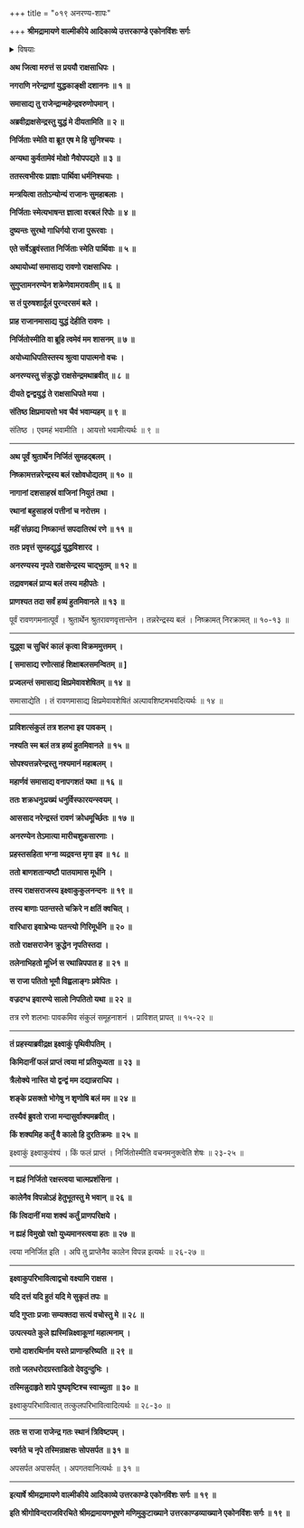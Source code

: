 +++
title = "०१९ अनरण्य-शापः"

+++
**श्रीमद्रामायणे वाल्मीकीये आदिकाव्ये उत्तरकाण्डे एकोनविंशः सर्गः**

<details><summary>विषयाः</summary>

नाना-देश-ग--राज-पराजय-पूर्वकं  
क्रमेणायोध्यां गतेन रावणेनानरण्य-नाम्न्नो राज्ञो युद्धाय समाह्वानम् ॥ १ ॥  
प्रहस्त-प्रसुख-राक्षसेन्द्र-विद्रावण-पूर्वकम्  
आत्मना सह युध्यन्तम् अनरण्यं  
निज-करतलाभिघातेन मुमूर्षुतां नीयता रावणेन  
तं प्रतीक्ष्वाक्व्-अवमानन-पूर्वकम् उपहसनम् ॥ २ ॥  
तदसहिष्णुना -ऽनरण्येन  
तं प्रति स्व-वंश्येन रामेण वध-संभव-विषयक-शापदानेन त्रि-विष्टप-गमनम् ॥ ३ ॥
</details>


**अथ जित्वा मरुत्तं स प्रययौ राक्षसाधिपः ।**

**नगराणि नरेन्द्राणां युद्धकाङ्क्षी दशाननः ॥ १ ॥**

**समासाद्य तु राजेन्द्रान्महेन्द्रवरुणोपमान् ।**

**अब्रवीद्राक्षसेन्द्रस्तु युद्धं मे दीयतामिति ॥ २ ॥**

**निर्जिताः स्मेति वा ब्रूत एष मे हि सुनिश्चयः ।**

**अन्यथा कुर्वतामेवं मोक्षो नैवोपपद्यते ॥ ३ ॥**

**ततस्त्वभीरवः प्राज्ञाः पार्थिवा धर्मनिश्चयाः ।**

**मन्त्रयित्वा ततोऽन्योन्यं राजानः सुमहाबलाः ।**

**निर्जिताः स्मेत्यभाषन्त ज्ञात्वा वरबलं रिपोः ॥ ४ ॥**

**दुष्यन्तः सुरथो गाधिर्गयो राजा पुरूरवाः ।**

**एते सर्वेऽब्रुवंस्तात निर्जिताः स्मेति पार्थिवाः ॥ ५ ॥**

**अथायोध्यां समासाद्य रावणो राक्षसाधिपः ।**

**सुगुप्तामनरण्येन शक्रेणेवामरावतीम् ॥ ६ ॥**

**स तं पुरुषशार्दूलं पुरन्दरसमं बले ।**

**प्राह राजानमासाद्य युद्धं देहीति रावणः ।**

**निर्जितोस्मीति वा ब्रूहि त्वमेवं मम शासनम् ॥ ७ ॥**

**अयोध्याधिपतिस्तस्य श्रुत्वा पापात्मनो वचः ।**

**अनरण्यस्तु संक्रुद्धो राक्षसेन्द्रमथाब्रवीत् ॥ ८ ॥**

**दीयते द्वन्द्वयुद्धं ते राक्षसाधिपते मया ।**

**संतिष्ठ क्षिप्रमायत्तो भव चैवं भवाम्यहम् ॥ ९ ॥**

संतिष्ठ । एवमहं भवामीति । आयत्तो भवामीत्यर्थः ॥ ९ ॥

****

**अथ पूर्वं श्रुतार्थेन निर्जितं सुमहद्बलम् ।**

**निष्क्रामत्तन्नरेन्द्रस्य बलं रक्षोवधोद्यतम् ॥ १० ॥**

**नागानां दशसाहस्रं वाजिनां नियुतं तथा ।**

**रथानां बहुसाहस्रं पत्तीनां च नरोत्तम ।**

**महीं संछाद्य निष्क्रान्तं सपदातिरथं रणे ॥ ११ ॥**

**ततः प्रवृत्तं सुमहद्युद्धं युद्धविशारद ।**

**अनरण्यस्य नृपते राक्षसेन्द्रस्य चाद्भुतम् ॥ १२ ॥**

**तद्रावणबलं प्राप्य बलं तस्य महीपतेः ।**

**प्राणश्यत तदा सर्वं हव्यं हुतमिवानले ॥ १३ ॥**

पूर्वं रावणगमनात्पूर्वं । श्रुतार्थेन श्रुतरावणवृत्तान्तेन । तन्नरेन्द्रस्य बलं । निष्क्रामत् निरक्रामत् ॥ १०-१३ ॥

****

**युद्ध्वा च सुचिरं कालं कृत्वा विक्रममुत्तमम् ।**

**\[ समासाद्य रणोत्साहं शिक्षाबलसमन्वितम् ॥ \]**

**प्रज्वलन्तं समासाद्य क्षिप्रमेवावशेषितम् ॥ १४ ॥**

समासाद्येति । तं रावणमासाद्य क्षिप्रमेवावशेषितं अल्पावशिष्टमभवदित्यर्थः ॥ १४ ॥

****

**प्राविशत्संकुलं तत्र शलभा इव पावकम् ।**

**नश्यति स्म बलं तत्र हव्यं हुतमिवानले ॥ १५ ॥**

**सोपश्यत्तन्नरेन्द्रस्तु नश्यमानं महाबलम् ।**

**महार्णवं समासाद्य वनापगशतं यथा ॥ १६ ॥**

**ततः शक्रधनुःप्रख्यं धनुर्विस्फारयन्स्वयम् ।**

**आससाद नरेन्द्रस्तं रावणं क्रोधमूर्च्छितः ॥ १७ ॥**

**अनरण्येन तेऽमात्या मारीचशुकसारणाः ।**

**प्रहस्तसहिता भग्ना व्यद्रवन्त मृगा इव ॥ १८ ॥**

**ततो बाणशतान्यष्टौ पातयामास मूर्धनि ।**

**तस्य राक्षसराजस्य इक्ष्वाकुकुलनन्दनः ॥ १९ ॥**

**तस्य बाणाः पतन्तस्ते चक्रिरे न क्षतिं क्वचित् ।**

**वारिधारा इवाभ्रेभ्यः पतन्त्यो गिरिमूर्धनि ॥ २० ॥**

**ततो राक्षसराजेन क्रुद्धेन नृपतिस्तदा ।**

**तलेनाभिहतो मूर्ध्नि स रथान्निपपात ह ॥ २१ ॥**

**स राजा पतितो भूमौ विह्वलाङ्गः प्रवेपितः ।**

**वज्रदग्ध इवारण्ये सालो निपतितो यथा ॥ २२ ॥**

तत्र रणे शलभाः पावकमिव संकुलं समूहनाशनं । प्राविशत् प्रापत् ॥ १५-२२ ॥

****

**तं प्रहस्याब्रवीद्रक्ष इक्ष्वाकुं पृथिवीपतिम् ।**

**किमिदानीं फलं प्राप्तं त्वया मां प्रतियुध्यता ॥ २३ ॥**

**त्रैलोक्ये नास्ति यो द्वन्द्वं मम दद्यान्नराधिप ।**

**शङ्के प्रसक्तो भोगेषु न शृणोषि बलं मम ॥ २४ ॥**

**तस्यैवं ब्रुवतो राजा मन्दासुर्वाक्यमब्रवीत् ।**

**किं शक्यमिह कर्तुं वै कालो हि दुरतिक्रमः ॥ २५ ॥**

इक्ष्वाकुं इक्ष्वाकुवंश्यं । किं फलं प्राप्तं । निर्जितोस्मीति वचनमनुक्त्वेति शेषः ॥ २३-२५ ॥

****

**न ह्यहं निर्जितो रक्षस्त्वया चात्मप्रशंसिना ।**

**कालेनैव विपन्नोऽहं हेतुभूतस्तु मे भवान् ॥ २६ ॥**

**किं त्विदानीं मया शक्यं कर्तुं प्राणपरिक्षये ।**

**न ह्यहं विमुखो रक्षो युध्यमानस्त्वया हतः ॥ २७ ॥**

त्वया ननिर्जित इति । अपि तु प्राप्तेनैव कालेन विपन्न इत्यर्थः ॥ २६-२७ ॥

****

**इक्ष्वाकुपरिभावित्वाद्वचो वक्ष्यामि राक्षस ।**

**यदि दत्तं यदि हुतं यदि मे सुकृतं तपः ॥**

**यदि गुप्ताः प्रजाः सम्यक्तदा सत्यं वचोस्तु मे ॥ २८ ॥**

**उत्पत्स्यते कुले ह्यस्मिन्निक्ष्वाकूणां महात्मनाम् ।**

**रामो दाशरथिर्नाम यस्ते प्राणान्हरिष्यति ॥ २९ ॥**

**ततो जलधरोदग्रस्ताडितो देवदुन्दुभिः ।**

**तस्मिन्नुदाहृते शापे पुष्पवृष्टिश्च स्वाच्युता ॥ ३० ॥**

इक्ष्वाकुपरिभावित्वात् तत्कुलपरिभावित्वादित्यर्थः ॥ २८-३० ॥

****

**ततः स राजा राजेन्द्र गतः स्थानं त्रिविष्टपम् ।**

**स्वर्गते च नृपे तस्मिन्राक्षसः सोपसर्पत ॥ ३१ ॥**

अपसर्पत अपासर्पत् । अपगतवानित्यर्थः ॥ ३१ ॥

****

**इत्यार्षे श्रीमद्रामायणे वाल्मीकीये आदिकाव्ये उत्तरकाण्डे एकोनविंशः सर्गः ॥ १९ ॥**

**इति श्रीगोविन्दराजविरचिते श्रीमद्रामायणभूषणे मणिमुकुटाख्याने उत्तरकाण्डव्याख्याने एकोनविंशः सर्गः ॥ १९ ॥**
